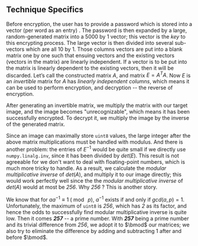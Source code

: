 ## Technique Specifics

Before encryption, the user has to provide a password which is stored into a vector (per word as an entry) . The password is then expanded by a large, random-generated matrix into a 5000 by 1 vector; this vector is the *key* to this encrypting process. The large vector is then divided into several sub-vectors which are all 10 by 1. Those columns vectors are put into a blank matrix one by one such that ensuing vectors and the existing vectors (vectors in the matrix) are linearly independent. If a vector is to be put into the matrix is linearly dependent to the existing vectors, then it will be discarded. Let’s call the constructed matrix $A$, and matrix $E=A^TA$. Now $E$ is an *invertible* matrix for $A$ has *linearly independent columns*, which means it can be used to perform encryption, and decryption -- the reverse of encryption.

After generating an invertible matrix, we multiply the matrix with our target image, and the image becomes "unrecognizable", which means it has been successfully encrypted. To decrypt it, we multiply the image by the inverse of the generated matrix.

Since an image can maximally store `uint8` values, the large integer after the above matrix multiplications must be handled with modulus. And there is another problem: the entries of  $E^{-1}$ would be quite small if we directly use `numpy.linalg.inv`, since it has been divided by $det(E)$. This result is not agreeable for we don't want to deal with floating-point numbers, which is much more tricky to handle. As a result, we calculate the *modular multiplicative inverse* of $det(A)$, and multiply it to our image directly; this would work perfectly well since the the *modular multiplicative inverse* of $det(A)$ would at most be *256*. Why *256* ? This is another story.

We know that for $aa^{-1} \equiv 1 \;(\bmod\; p)$, $a^{-1}$ exists if and only if $gcd(a, p) = 1$. Unfortunately, the maximum of `uint8` is *256*, which has *2* as its factor, and hence the odds to successfully find modular multiplicative inverse is quite low. Then it comes ***257*** -- a prime number. With ***257*** being a prime number and its trivial difference from *256*, we adopt it to $\bmod$ our matrices; we also try to eliminate the difference by adding and subtracting 1 after and before $\bmod$. 